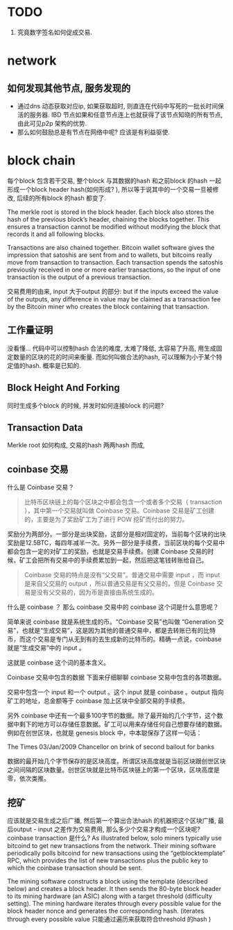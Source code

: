 # TODO
1. 究竟数字签名如何促成交易.

# network
## 如何发现其他节点, 服务发现的
* 通过dns 动态获取对应ip, 如果获取超时, 则直连在代码中写死的一批长时间保活的服务器. IBD 节点如果和任意节点连上也就获得了该节点知晓的所有节点, 由此可见p2p 架构的优势. 
* 那么如何鼓励总是有节点在网络中呢? 应该是有利益驱使. 

# block chain
每个block 包含若干交易, 整个block 与其数据的hash 和之前block 的hash 一起形成一个block header hash(如何形成? ), 所以等于说其中的一个交易一旦被修改, 后续的所有block 的hash 都变了. 

The merkle root is stored in the block header. Each block also stores the hash of the previous block’s header, chaining the blocks together. This ensures a transaction cannot be modified without modifying the block that records it and all following blocks.

Transactions are also chained together. Bitcoin wallet software gives the impression that satoshis are sent from and to wallets, but bitcoins really move from transaction to transaction. Each transaction spends the satoshis previously received in one or more earlier transactions, so the input of one transaction is the output of a previous transaction.

交易费用的由来, input 大于output 的部分: but if the inputs exceed the value of the outputs, any difference in value may be claimed as a transaction fee by the Bitcoin miner who creates the block containing that transaction. 

## 工作量证明
没看懂...
代码中可以控制hash 合法的难度, 太难了降低, 太容易了升高, 用生成固定数量的区块的花的时间来衡量. 而如何叫做合法的hash, 可以理解为小于某个特定值的hash. 概率是已知的.

## Block Height And Forking
同时生成多个block 的时候, 并发时如何连接block 的问题? 

## Transaction Data
Merkle root 如何构成, 交易的hash 两两hash 而成, 

## coinbase 交易
什么是 Coinbase 交易？
> 比特币区块链上的每个区块之中都会包含一个或者多个交易（ transaction ），其中第一个交易就叫做 Coinbase 交易。Coinbase 交易是矿工创建的，主要是为了奖励矿工为了进行 POW 挖矿而付出的努力。

奖励分为两部分。一部分是出块奖励，这部分是相对固定的，当前每个区块的出块奖励是12.5BTC，每四年减半一次。另外一部分是手续费，当前区块的每个交易中都会包含一定的对矿工的奖励，也就是交易手续费。创建 Coinbase 交易的时候，矿工会把所有交易中的手续费累加到一起，然后把这笔钱转账给自己。

> Coinbase 交易的特点是没有“父交易”。普通交易中需要 input ，而 input 是来自父交易的 output ，所以普通交易是有父交易的。但是 Coinbase 交易是没有父交易的，因为币是直接由系统生成的。

什么是 coinbase ？
那么 coinbase 交易中的 coinbase 这个词是什么意思呢？

简单来说 coinbase 就是系统生成的币。“Coinbase 交易”也叫做 “Generation 交易”，也就是“生成交易”，这是因为其他的普通交易中，都是去转账已有的比特币，而这个交易是专门从无到有的去生成新的比特币的。精确一点说，coinbase 就是“生成交易”中的 input 。

这就是 coinbase 这个词的基本含义。

Coinbase 交易中包含的数据
下面来仔细聊聊 coinbase 交易中包含的各项数据。

交易中包含一个 input 和一个 output 。这个 input 就是 coinbase 。output 指向矿工的地址，总金额等于 coinbase 加上区块中全部交易的手续费。

另外 coinbase 中还有一个最多100字节的数据。除了最开始的几个字节，这个数据中剩下的地方可以存储任意数据。矿工可以用来存储任何自己想要存储的数据。例如在创世区块，也就是 genesis block 中，中本聪保存了这样一句话：

The Times 03/Jan/2009 Chancellor on brink of second bailout for banks

数据的最开始几个字节保存的是区块高度。所谓区块高度就是当前区块跟创世区块之间间隔的区块数量。创世区块就是比特币区块链上的第一个区块，区块高度是零，依次类推。

## 挖矿

应该就是交易生成之后广播, 然后第一个算出合法hash 的机器把这个区块广播, 最后output - input 之差作为交易费用, 那么多少个交易才构成一个区块呢? 
coinbase transaction 是什么? 
As illustrated below, solo miners typically use bitcoind to get new transactions from the network. Their mining software periodically polls bitcoind for new transactions using the “getblocktemplate” RPC, which provides the list of new transactions plus the public key to which the coinbase transaction should be sent.

The mining software constructs a block using the template (described below) and creates a block header. It then sends the 80-byte block header to its mining hardware (an ASIC) along with a target threshold (difficulty setting). The mining hardware iterates through every possible value for the block header nonce and generates the corresponding hash. (iterates through every possible value 只能通过遍历来获取符合threshold 的hash )